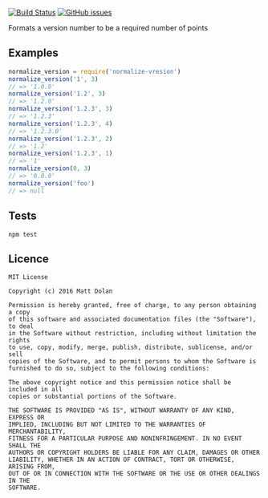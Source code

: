 [![Build Status](https://travis-ci.org/mgduk/normalize-version.svg?branch=master)](https://travis-ci.org/mgduk/normalize-version)
[![GitHub issues](https://img.shields.io/github/issues/mgduk/normalize-version.svg)](https://github.com/mgduk/normalize-version/issues)

Formats a version number to be a required number of points

Examples
--------
```js
normalize_version = require('normalize-vresion')
normalize_version('1', 3)
// => '1.0.0'
normalize_version('1.2', 3)
// => '1.2.0'
normalize_version('1.2.3', 3)
// => '1.2.3'
normalize_version('1.2.3', 4)
// => '1.2.3.0'
normalize_version('1.2.3', 2)
// => '1.2'
normalize_version('1.2.3', 1)
// => '1'
normalize_version(0, 3)
// => '0.0.0'
normalize_version('foo')
// => null
```

Tests
-----
```
npm test
```

Licence
-------
```
MIT License

Copyright (c) 2016 Matt Dolan

Permission is hereby granted, free of charge, to any person obtaining a copy
of this software and associated documentation files (the "Software"), to deal
in the Software without restriction, including without limitation the rights
to use, copy, modify, merge, publish, distribute, sublicense, and/or sell
copies of the Software, and to permit persons to whom the Software is
furnished to do so, subject to the following conditions:

The above copyright notice and this permission notice shall be included in all
copies or substantial portions of the Software.

THE SOFTWARE IS PROVIDED "AS IS", WITHOUT WARRANTY OF ANY KIND, EXPRESS OR
IMPLIED, INCLUDING BUT NOT LIMITED TO THE WARRANTIES OF MERCHANTABILITY,
FITNESS FOR A PARTICULAR PURPOSE AND NONINFRINGEMENT. IN NO EVENT SHALL THE
AUTHORS OR COPYRIGHT HOLDERS BE LIABLE FOR ANY CLAIM, DAMAGES OR OTHER
LIABILITY, WHETHER IN AN ACTION OF CONTRACT, TORT OR OTHERWISE, ARISING FROM,
OUT OF OR IN CONNECTION WITH THE SOFTWARE OR THE USE OR OTHER DEALINGS IN THE
SOFTWARE.
```